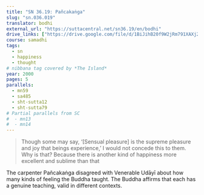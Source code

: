 ```yaml
---
title: "SN 36.19: Pañcakaṅga"
slug: "sn.036.019"
translator: bodhi
external_url: "https://suttacentral.net/sn36.19/en/bodhi"
drive_links: ["https://drive.google.com/file/d/1BiJihB20f9W2jRm791XAXj2rkjY2fS5y/view?usp=drivesdk"]
course: samadhi
tags:
  - sn
  - happiness
  - thought
# nibbana tag covered by *The Island*
year: 2000
pages: 5
parallels:
  - mn59
  - sa485
  - sht-sutta12
  - sht-sutta79
# Partial parallels from SC
#  - mn13
#  - mn14
---
```


> Though some may say, ‘[Sensual pleasure] is the supreme pleasure and joy that beings experience,’ I would not concede this to them. Why is that? Because there is another kind of happiness more excellent and sublime than that

The carpenter Pañcakaṅga disagreed with Venerable Udāyī about how many kinds of feeling the Buddha taught. The Buddha affirms that each has a genuine teaching, valid in different contexts.

